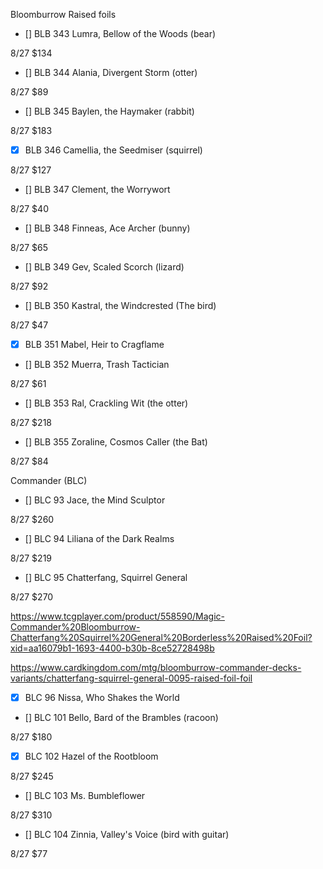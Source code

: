Bloomburrow Raised foils


- [] BLB 343 Lumra, Bellow of the Woods (bear)

8/27 $134


- [] BLB	344	Alania, Divergent Storm (otter)

8/27 $89


- [] BLB	345	Baylen, the Haymaker (rabbit)

8/27 $183


- [X] BLB	346	Camellia, the Seedmiser (squirrel)

8/27 $127


- [] BLB	347	Clement, the Worrywort

8/27 $40


- [] BLB	348	Finneas, Ace Archer (bunny)

8/27 $65


- [] BLB	349	Gev, Scaled Scorch (lizard)

8/27 $92


- [] BLB	350	Kastral, the Windcrested (The bird)

8/27 $47


- [X] BLB	351	Mabel, Heir to Cragflame



- [] BLB	352	Muerra, Trash Tactician

8/27 $61


- [] BLB	353	Ral, Crackling Wit (the otter)

8/27 $218


- [] BLB	355	Zoraline, Cosmos Caller (the Bat)

8/27 $84


Commander (BLC)


- [] BLC	93	Jace, the Mind Sculptor

8/27 $260


- [] BLC	94	Liliana of the Dark Realms

8/27 $219


- [] BLC	95	Chatterfang, Squirrel General

8/27 $270

https://www.tcgplayer.com/product/558590/Magic-Commander%20Bloomburrow-Chatterfang%20Squirrel%20General%20Borderless%20Raised%20Foil?xid=aa16079b1-1693-4400-b30b-8ce52728498b

https://www.cardkingdom.com/mtg/bloomburrow-commander-decks-variants/chatterfang-squirrel-general-0095-raised-foil-foil

- [X] BLC	96	Nissa, Who Shakes the World



- [] BLC	101	Bello, Bard of the Brambles (racoon)

8/27 $180


- [X] BLC	102	Hazel of the Rootbloom

8/27 $245


- [] BLC	103	Ms. Bumbleflower

8/27 $310


- [] BLC	104	Zinnia, Valley's Voice (bird with guitar)

8/27 $77

